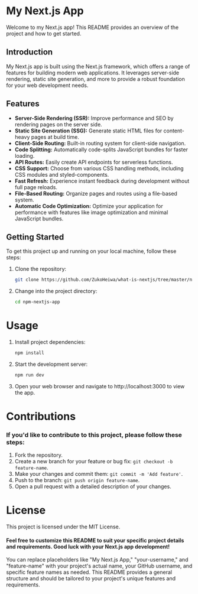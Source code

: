 # My Next.js App

Welcome to my Next.js app! This README provides an overview of the project and how to get started.

## Introduction

My Next.js app is built using the Next.js framework, which offers a range of features for building modern web applications. It leverages server-side rendering, static site generation, and more to provide a robust foundation for your web development needs.

## Features

- **Server-Side Rendering (SSR):** Improve performance and SEO by rendering pages on the server side.
- **Static Site Generation (SSG):** Generate static HTML files for content-heavy pages at build time.
- **Client-Side Routing:** Built-in routing system for client-side navigation.
- **Code Splitting:** Automatically code-splits JavaScript bundles for faster loading.
- **API Routes:** Easily create API endpoints for serverless functions.
- **CSS Support:** Choose from various CSS handling methods, including CSS modules and styled-components.
- **Fast Refresh:** Experience instant feedback during development without full page reloads.
- **File-Based Routing:** Organize pages and routes using a file-based system.
- **Automatic Code Optimization:** Optimize your application for performance with features like image optimization and minimal JavaScript bundles.

## Getting Started

To get this project up and running on your local machine, follow these steps:

1. Clone the repository:

   ```bash
   git clone https://github.com/ZukoHeiwa/what-is-nextjs/tree/master/npm-nextjs-app

2. Change into the project directory:

    ```bash
    cd npm-nextjs-app

# Usage

1. Install project dependencies:
    ```bash
    npm install

2. Start the development server:
    ```bash
    npm run dev

3. Open your web browser and navigate to http://localhost:3000 to view the app.

# Contributions

### If you'd like to contribute to this project, please follow these steps:

1. Fork the repository.
2. Create a new branch for your feature or bug fix: `git checkout -b feature-name`.
3. Make your changes and commit them: `git commit -m 'Add feature'`.
4. Push to the branch: `git push origin feature-name`.
5. Open a pull request with a detailed description of your changes.

# License

This project is licensed under the MIT License.

#### Feel free to customize this README to suit your specific project details and requirements. Good luck with your Next.js app development! 

You can replace placeholders like "My Next.js App," "your-username," and "feature-name" with your project's actual name, your GitHub username, and specific feature names as needed. This README provides a general structure and should be tailored to your project's unique features and requirements.